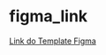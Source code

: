 # figma_link

[Link do Template Figma](https://www.figma.com/design/IHrcvtaDoNmWlNaDYpB3BP/Untitled?node-id=0-1&t=jznpWPOKnOiPhSjy-1)

